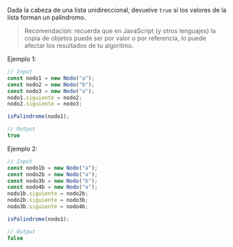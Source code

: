 Dada la cabeza de una lista unidireccional, devuelve `true` si los valores de la lista forman un palíndromo.

> Recomendación: recuerda que en JavaScript (y otros lenguajes) la copia de objetos puede ser por valor o por referencia, lo puede afectar los resultados de tu algoritmo.

Ejemplo 1:

```js
// Input
const nodo1 = new Nodo("a");
const nodo2 = new Nodo("b");
const nodo3 = new Nodo("a");
nodo1.siguiente = nodo2;
nodo2.siguiente = nodo3;

isPalindrome(nodo1);

// Output
true
```

Ejemplo 2:

```js
// Input
const nodo1b = new Nodo("a");
const nodo2b = new Nodo("a");
const nodo3b = new Nodo("b");
const nodo4b = new Nodo("a");
nodo1b.siguiente = nodo2b;
nodo2b.siguiente = nodo3b;
nodo3b.siguiente = nodo4b;

isPalindrome(nodo1);

// Output
false
```
